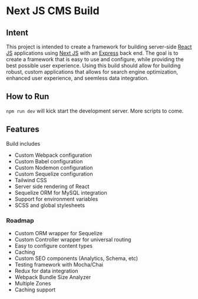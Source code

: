 # Next JS CMS Build

## Intent

This project is intended to create a framework for building server-side [React JS](https://github.com/reactjs) applications using [Next JS](https://github.com/zeit/next.js/) with an [Express](https://github.com/expressjs/express) back end. The goal is to create a framework that is easy to use and configure, while providing the best possible user experience. Using this build should allow for building robust, custom applications that allows for search engine optimization, enhanced user experience, and seemless data integration.

## How to Run

`npm run dev` will kick start the development server. More scripts to come.

## Features

Build includes

* Custom Webpack configuration
* Custom Babel configuration
* Custom Nodemon configuration
* Custom Sequelize configuration
* Tailwind CSS
* Server side rendering of React
* Sequelize ORM for MySQL integration
* Support for environment variables
* SCSS and global stylesheets

### Roadmap

* Custom ORM wrapper for Sequelize
* Custom Controller wrapper for universal routing
* Easy to configure content types
* Caching
* Custom SEO components (Analytics, Schema, etc)
* Testing framework with Mocha/Chai
* Redux for data integration
* Webpack Bundle Size Analyzer
* Multiple Zones
* Caching support
